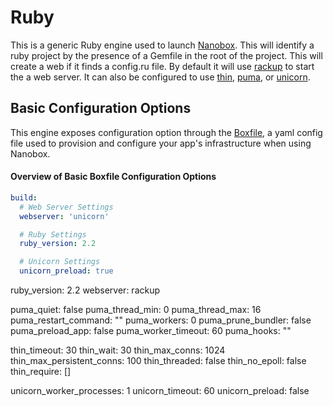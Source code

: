 # Ruby

This is a generic Ruby engine used to launch [Nanobox](http://nanobox.io). This will identify a ruby project by the presence of a Gemfile in the root of the project. This will create a web if it finds a config.ru file. By default it will use [rackup](http://rack.github.io/) to start the a web server. It can also be configured to use [thin](http://code.macournoyer.com/thin/), [puma](http://puma.io/), or [unicorn](http://unicorn.bogomips.org/).

## Basic Configuration Options

This engine exposes configuration option through the [Boxfile](http://docs.nanobox.io/boxfile/), a yaml config file used to provision and configure your app's infrastructure when using Nanobox. 

#### Overview of Basic Boxfile Configuration Options
```yaml
build:
  # Web Server Settings
  webserver: 'unicorn'

  # Ruby Settings
  ruby_version: 2.2

  # Unicorn Settings
  unicorn_preload: true
```

ruby_version: 2.2
webserver: rackup

puma_quiet: false
puma_thread_min: 0
puma_thread_max: 16
puma_restart_command: ""
puma_workers: 0
puma_prune_bundler: false
puma_preload_app: false
puma_worker_timeout: 60
puma_hooks: ""

thin_timeout: 30
thin_wait: 30
thin_max_conns: 1024
thin_max_persistent_conns: 100
thin_threaded: false
thin_no_epoll: false
thin_require: []

unicorn_worker_processes: 1
unicorn_timeout: 60
unicorn_preload: false
